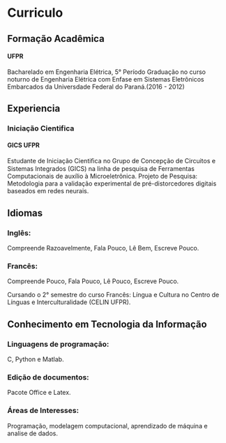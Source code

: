 # Curriculo

## Formação Acadêmica
#### UFPR
Bacharelado em Engenharia Elétrica, 5° Período Graduação no curso noturno de Engenharia Elétrica com Enfase em Sistemas Eletrônicos Embarcados da Universdade Federal do Paraná.(2016 - 2012)

## Experiencia
### Iniciação Cientifica
#### GICS UFPR
Estudante de Iniciação Cientiﬁca no Grupo de Concepção de Circuitos e Sistemas Integrados (GICS) na linha de pesquisa de Ferramentas Computacionais de auxílio à Microeletrônica. Projeto de Pesquisa: Metodologia para a validação experimental de pré-distorcedores digitais baseados em redes neurais.

## Idiomas
### Inglês:
Compreende Razoavelmente, Fala Pouco, Lê Bem, Escreve Pouco.

### Francês:
Compreende Pouco, Fala Pouco, Lê Pouco, Escreve Pouco.

Cursando o 2° semestre do curso Francês: Língua e Cultura no Centro de Línguas e Interculturalidade (CELIN UFPR).

## Conhecimento em Tecnologia da Informação
### Linguagens de programação: 
C, Python e Matlab.

### Edição de documentos: 
Pacote Office e Latex.

### Áreas de Interesses: 
Programação, modelagem computacional, aprendizado de máquina e analise de dados.
